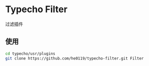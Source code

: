 # Typecho Filter

过滤插件

## 使用

```bash
cd typecho/usr/plugins
git clone https://github.com/he0119/typecho-filter.git Filter
```

